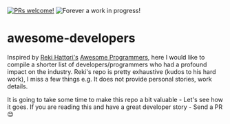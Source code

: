 [![PRs welcome!](https://img.shields.io/badge/%20📝%20Contributions-welcome-orange.svg?style=flat)](https://github.com/ankitwww/awesome-developers/issues) ![Forever a work in progress!](https://img.shields.io/badge/%20🚧%20Forever%20🚧%20%20-under%20construction-yellow.svg)

# awesome-developers

Inspired by [Reki Hattori's](https://github.com/rekihattori) [Awesome Programmers](https://github.com/rekihattori/awesome-programmers), here I would like to compile a shorter list of developers/programmers who had a profound impact on the industry. Reki's repo is pretty exhaustive (kudos to his hard work), I miss a few things e.g. It does not provide personal stories, work details. 

It is going to take some time to make this repo a bit valuable - Let's see how it goes. If you are reading this and have a great developer story - Send a PR 😊
